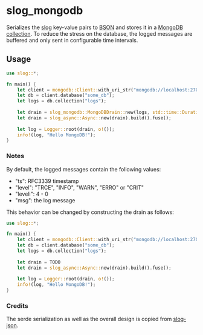 # slog_mongodb

Serializes the [slog](https://github.com/slog-rs/slog) key-value pairs to [BSON](https://github.com/mongodb/bson-rust) and stores it in a [MongoDB collection](https://github.com/mongodb/mongo-rust-driver).
To reduce the stress on the database, the logged messages are buffered and only sent in configurable time intervals.

## Usage

```Rust
use slog::*;

fn main() {
    let client = mongodb::Client::with_uri_str("mongodb://localhost:27017/").unwrap();
    let db = client.database("some_db");
    let logs = db.collection("logs");
    
    let drain = slog_mongodb::MongoDBDrain::new(logs, std::time::Duration::from_secs(5)).fuse();
    let drain = slog_async::Async::new(drain).build().fuse();
    
    let log = Logger::root(drain, o!());
    info!(log, "Hello MongoDB!");
}
```

### Notes
By default, the logged messages contain the following values:
 - "ts": RFC3339 timestamp
 - "level": "TRCE", "INFO", "WARN", "ERRO" or "CRIT"
 - "leveli": 4 - 0
 - "msg": the log message

This behavior can be changed by constructing the drain as follows:

```Rust
use slog::*;

fn main() {
    let client = mongodb::Client::with_uri_str("mongodb://localhost:27017/").unwrap();
    let db = client.database("some_db");
    let logs = db.collection("logs");
    
    let drain = TODO
    let drain = slog_async::Async::new(drain).build().fuse();
    
    let log = Logger::root(drain, o!());
    info!(log, "Hello MongoDB!");
}
```

### Credits
The serde serialization as well as the overall design is copied from [slog-json](https://github.com/slog-rs/json).